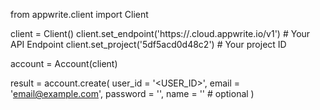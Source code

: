 from appwrite.client import Client

client = Client()
client.set_endpoint('https://<REGION>.cloud.appwrite.io/v1') # Your API Endpoint
client.set_project('5df5acd0d48c2') # Your project ID

account = Account(client)

result = account.create(
    user_id = '<USER_ID>',
    email = 'email@example.com',
    password = '',
    name = '<NAME>' # optional
)
